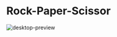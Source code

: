 # Rock-Paper-Scissor
![desktop-preview](https://user-images.githubusercontent.com/65075847/130831255-04af39c5-5f93-4fda-b591-249d5e4964f8.jpg)

